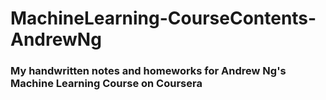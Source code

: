 # MachineLearning-CourseContents-AndrewNg
### My handwritten notes and homeworks for Andrew Ng's Machine Learning Course on Coursera
